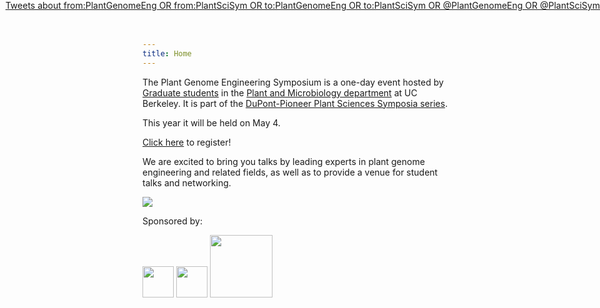 ```yaml
---
title: Home
---
```

 
The Plant Genome Engineering Symposium is a one-day event hosted by [Graduate
students](/organizers.html) in the [Plant and Microbiology
department](http://plantandmicrobiology.berkeley.edu) at UC Berkeley.
It is part of the [DuPont-Pioneer Plant Sciences Symposia
series](https://www.pioneer.com/home/site/about/research/PlantSciSymposiaSeries).

This year it will be held on May 4.

[Click here](https://pges2018.eventbrite.com) to register!

We are excited to bring you talks by leading experts in plant genome
engineering and related fields, as well as to provide a venue for student talks
and networking.

<img src="https://teecom.com/media/projects_hero_standard_Li-Ka-Shing.jpg">
  
Sponsored by:

<img src="/files/logos/dupont.png" height="50px" style="float: inline-block;">
<img src="/files/logos/pioneer.png" height="50px" style="float: inline-block;">
<img src="/files/logos/igi.png" height="100" style="float: inline-block;">

<!-- TODO see if reasonable positioning of twitter stuff is possible! -->
<div class="twitterborder" style="float:right; position: absolute; right: 0; top: 0; z-index=10;">
<div class="table">
<div class="table-cell">
<a class="twitter-timeline" data-width="350" data-dnt="true" href="https://twitter.com/search?q=from%3APlantGenomeEng%20OR%20from%3APlantSciSym%20OR%20to%3APlantGenomeEng%20OR%20to%3APlantSciSym%20OR%20%40PlantGenomeEng%20OR%20%40PlantSciSym" data-widget-id="845922144706052097">Tweets about from:PlantGenomeEng OR from:PlantSciSym OR to:PlantGenomeEng OR to:PlantSciSym OR @PlantGenomeEng OR @PlantSciSym</a>
<script>!function(d,s,id){var js,fjs=d.getElementsByTagName(s)[0],p=/^http:/.test(d.location)?'http':'https';if(!d.getElementById(id)){js=d.createElement(s);js.id=id;js.src=p+"://platform.twitter.com/widgets.js";fjs.parentNode.insertBefore(js,fjs);}}(document,"script","twitter-wjs");</script>
</div>
</div>
</div>
